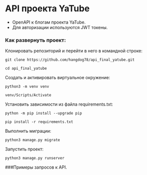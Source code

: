 # API проекта YaTube

- OpenAPI к блогам проекта YaTube. 
- Для авторизации используются JWT токены.


### Как развернуть проект:

Клонировать репозиторий и перейти в него в командной строке:

```
git clone https://github.com/hangdog78/api_final_yatube.git
```

```
cd api_final_yatube
```

Cоздать и активировать виртуальное окружение:

```
python3 -m venv venv
```

```
venv/Scripts/Activate
```

Установить зависимости из файла requirements.txt:

```
python -m pip install --upgrade pip
```

```
pip install -r requirements.txt
```

Выполнить миграции:

```
python3 manage.py migrate
```

Запустить проект:

```
python3 manage.py runserver
```

###Примеры запросов к API.